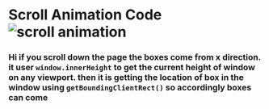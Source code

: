 # Scroll Animation Code ![scroll animation](https://img.shields.io/badge/scroll-animation-blue)
### Hi if you scroll down the page the boxes come from x direction. it user ` window.innerHeight ` to get the current height of window on any viewport. then it is getting the location of box in the window using `getBoundingClientRect()` so accordingly boxes can come